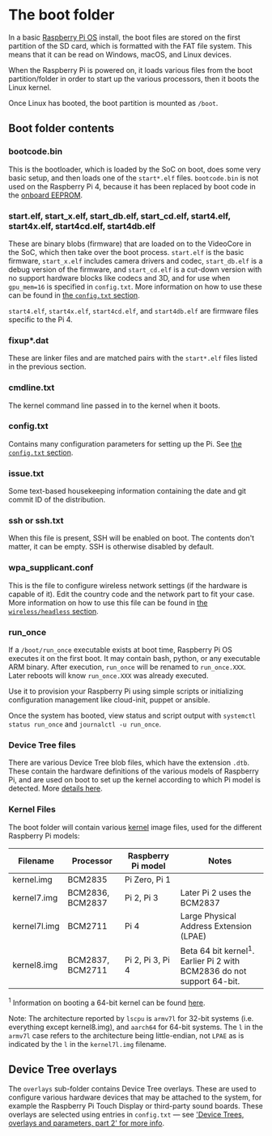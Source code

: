 # The boot folder

In a basic [Raspberry Pi OS](../raspbian/README.md) install, the boot files are stored on the first partition of the SD card, which is formatted with the FAT file system. This means that it can be read on Windows, macOS, and Linux devices.

When the Raspberry Pi is powered on, it loads various files from the boot partition/folder in order to start up the various processors, then it boots the Linux kernel.

Once Linux has booted, the boot partition is mounted as `/boot`.

## Boot folder contents

### bootcode.bin

This is the bootloader, which is loaded by the SoC on boot, does some very basic setup, and then loads one of the `start*.elf` files. `bootcode.bin` is not used on the Raspberry Pi 4, because it has been replaced by boot code in the [onboard EEPROM](../hardware/raspberrypi/booteeprom.md).

### start.elf, start_x.elf, start_db.elf, start_cd.elf, start4.elf, start4x.elf, start4cd.elf, start4db.elf

These are binary blobs (firmware) that are loaded on to the VideoCore in the SoC, which then take over the boot process.
`start.elf` is the basic firmware, `start_x.elf` includes camera drivers and codec, `start_db.elf` is a debug version of the firmware, and `start_cd.elf` is a cut-down version with no support hardware blocks like codecs and 3D, and for use when `gpu_mem=16` is specified in `config.txt`. More information on how to use these can be found in [the `config.txt` section](./config-txt/boot.md).

`start4.elf`, `start4x.elf`, `start4cd.elf`, and `start4db.elf` are firmware files specific to the Pi 4.

### fixup*.dat

These are linker files and are matched pairs with the `start*.elf` files listed in the previous section.

### cmdline.txt

The kernel command line passed in to the kernel when it boots.

### config.txt

Contains many configuration parameters for setting up the Pi. See [the `config.txt` section](./config-txt/README.md).

### issue.txt

Some text-based housekeeping information containing the date and git commit ID of the distribution.

### ssh or ssh.txt

When this file is present, SSH will be enabled on boot. The contents don't matter, it can be empty. SSH is otherwise disabled by default.

### wpa_supplicant.conf

This is the file to configure wireless network settings (if the hardware is capable of it). Edit the country code and the network part to fit your case. More information on how to use this file can be found in [the `wireless/headless` section](./wireless/headless.md).

### run_once

If a `/boot/run_once` executable exists at boot time, Raspberry Pi OS executes it on the first boot. It may contain bash, python, or any executable ARM binary. After execution, `run_once` will be renamed to `run_once.XXX`. Later reboots will know `run_once.XXX` was already executed.

Use it to provision your Raspberry Pi using simple scripts or initializing configuration management like cloud-init, puppet or ansible.

Once the system has booted, view status and script output with `systemctl status run_once` and `journalctl -u run_once`.

### Device Tree files

There are various Device Tree blob files, which have the extension `.dtb`. These contain the hardware definitions of the various models of Raspberry Pi, and are used on boot to set up the kernel according to which Pi model is detected. More [details here](device-tree.md#part3.1).

### Kernel Files

The boot folder will contain various [kernel](../linux/kernel/README.md) image files, used for the different Raspberry Pi models:

| Filename | Processor | Raspberry Pi model | Notes |
| ---------| ----------|-----------------|-------|
| kernel.img | BCM2835 | Pi Zero, Pi 1 | |
| kernel7.img| BCM2836, BCM2837 | Pi 2, Pi 3 | Later Pi 2 uses the BCM2837 |
| kernel7l.img | BCM2711 | Pi 4 | Large Physical Address Extension (LPAE)|
| kernel8.img  | BCM2837, BCM2711 | Pi 2, Pi 3, Pi 4 | Beta 64 bit kernel<sup>1</sup>. Earlier Pi 2 with BCM2836 do not support 64-bit. |

<sup>1</sup> Information on booting a 64-bit kernel can be found [here](config-txt/boot.md).

Note: The architecture reported by `lscpu` is `armv7l` for 32-bit systems (i.e. everything except kernel8.img), and `aarch64` for 64-bit systems. The `l` in the `armv7l` case refers to the architecture being little-endian, not `LPAE` as is indicated by the `l` in the `kernel7l.img` filename.

## Device Tree overlays

The `overlays` sub-folder contains Device Tree overlays. These are used to configure various hardware devices that may be attached to the system, for example the Raspberry Pi Touch Display or third-party sound boards. These overlays are selected using entries in `config.txt` — see ['Device Trees, overlays and parameters, part 2' for more info](device-tree.md#part2).

